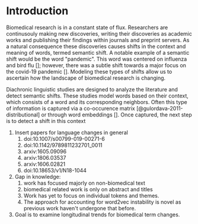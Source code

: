# Introduction

Biomedical research is in a constant state of flux.
Researchers are continusouly making new discoveries, writing their discoveries as academic works and publishing their findings within journals and preprint servers.
As a natural consequence these discoveries causes shifts in the context and meaning of words, termed semantic shift.
A notable example of a semantic shift would be the word "pandemic".
This word was centered on influenza and bird flu []; however, there was a subtle shift towards a major focus on the covid-19 pandemic [].
Modeling these types of shifts allow us to ascertain how the landscape of biomedical research is changing.

Diachronic linguistic studies are designed to analyze the literature and detect semantic shifts.
These studies model words based on their context, which consists of a word and its corresponding neighbors.
Often this type of information is captured via a co-occurence matrix [@gulordava-2011-distributional] or through word embeddings [].
Once captured, the next step is to detect a shift in this context

 1. Insert papers for language changes in general
      1. doi:10.1007/s00799-019-00271-6
      2. doi:10.1142/9789811232701_0011
      3. arxiv:1605.09096
      4. arxiv:1806.03537
      5. arxiv:1606.02821
      6. doi:10.18653/v1/N18-1044 
3. Gap in knowledge: 
	1. work has focused majorly on non-biomedical text
	2. biomedical related work is only on abstract and titles
	3. Work has yet to focus on individual tokens and themes.
	4. The approach for accounting for word2vec instability is novel as previous work haven't undergone that before.
4. Goal is to examine longitudinal trends for biomedical term changes.
